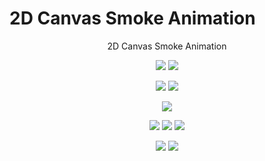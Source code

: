 # 2D Canvas Smoke Animation
<!-- # <img width=25 src="https://i.imgur.com/E5dDM2H.jpg"> 2D Canvas Smoke Animation -->

<p align=center>
  <!-- <a href="https://bamdadsabbagh.com"><img width=150 src="https://i.imgur.com/E5dDM2H.jpg"></a> -->
</p>

<p align=center>
  2D Canvas Smoke Animation
</p>

<p align=center>
  <a href="https://github.com/bamdadsabbagh/2d-canvas-smoke-animation"><img src="https://img.shields.io/github/stars/bamdadsabbagh/2d-canvas-smoke-animation?label=git"></a>
  <img src="https://img.shields.io/github/license/bamdadsabbagh/2d-canvas-smoke-animation">
</p>

<p align=center>
  <img src="https://img.shields.io/github/languages/count/bamdadsabbagh/2d-canvas-smoke-animation">
  <img src="https://img.shields.io/github/languages/top/bamdadsabbagh/2d-canvas-smoke-animation">
</p>

<p align=center>
  <img src="https://img.shields.io/github/v/release/bamdadsabbagh/2d-canvas-smoke-animation">
  <!-- <img src="https://api.codeclimate.com/v1/badges/f2ef1bd59624b6ccf983/maintainability"> -->
</p>

<p align=center>
  <img src="https://img.shields.io/david/bamdadsabbagh/2d-canvas-smoke-animation">
  <img src="https://img.shields.io/david/dev/bamdadsabbagh/2d-canvas-smoke-animation">
  <img src="https://img.shields.io/snyk/vulnerabilities/github/bamdadsabbagh/2d-canvas-smoke-animation">
</p>

<p align=center>
  <img src="https://img.shields.io/badge/ci-github--actions-yellowgreen">
  <img src="https://img.shields.io/badge/cd-github--pages-yellowgreen">
</p>
